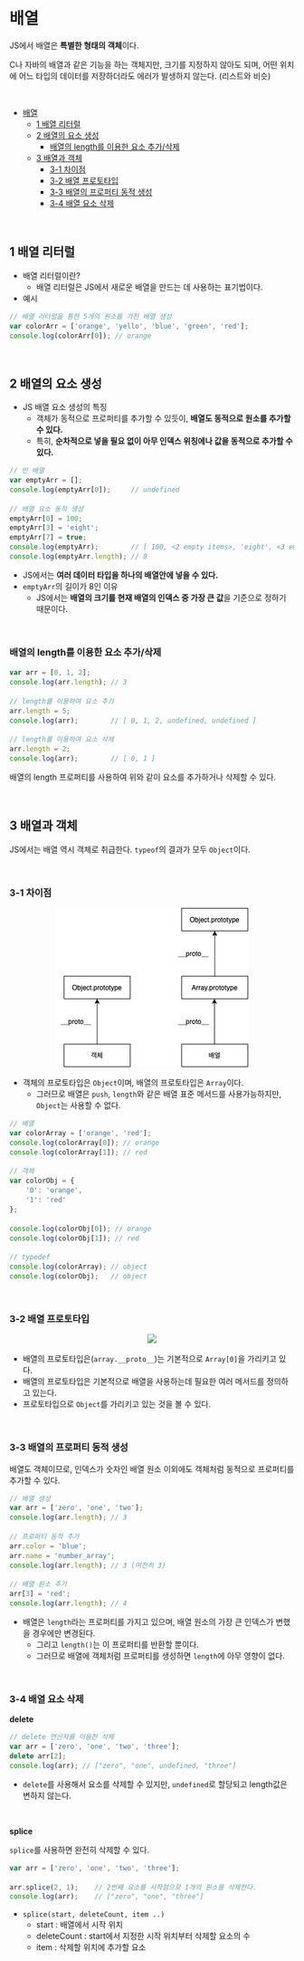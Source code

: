 # 배열

JS에서 배열은 **특별한 형태의 객체**이다.

C나 자바의 배열과 같은 기능을 하는 객체지만, 크기를 지정하지 않아도 되며, 어떤 위치에 어느 타입의 데이터를 저장하더라도 에러가 발생하지 않는다. (리스트와 비슷)

<br>

- [배열](#배열)
  - [1 배열 리터럴](#1-배열-리터럴)
  - [2 배열의 요소 생성](#2-배열의-요소-생성)
    - [배열의 length를 이용한 요소 추가/삭제](#배열의-length를-이용한-요소-추가삭제)
  - [3 배열과 객체](#3-배열과-객체)
    - [3-1 차이점](#3-1-차이점)
    - [3-2 배열 프로토타입](#3-2-배열-프로토타입)
    - [3-3 배열의 프로퍼티 동적 생성](#3-3-배열의-프로퍼티-동적-생성)
    - [3-4 배열 요소 삭제](#3-4-배열-요소-삭제)

<br>

## 1 배열 리터럴
* 배열 리터럴이란?
  * 배열 리터럴은 JS에서 새로운 배열을 만드는 데 사용하는 표기법이다.
* 예시

```js
// 배열 리터럴을 통한 5개의 원소를 가진 배열 생성
var colorArr = ['orange', 'yello', 'blue', 'green', 'red'];
console.log(colorArr[0]); // orange
```

<br>

## 2 배열의 요소 생성
* JS 배열 요소 생성의 특징
  * 객체가 동적으로 프로퍼티를 추가할 수 있듯이, **배열도 동적으로 원소를 추가할 수 있다.**
  * 특히, **순차적으로 넣을 필요 없이 아무 인덱스 위칭에나 값을 동적으로 추가할 수 있다.**

```js
// 빈 배열
var emptyArr = [];
console.log(emptyArr[0]);     // undefined

// 배열 요소 동적 생성
emptyArr[0] = 100;
emptyArr[3] = 'eight';
emptyArr[7] = true;
console.log(emptyArr);        // [ 100, <2 empty items>, 'eight', <3 empty items>, true ]
console.log(emptyArr.length); // 8
```
* JS에서는 **여러 데이터 타입을 하나의 배열안에 넣을 수 있다.**
* `emptyArr`의 길이가 8인 이유
  * JS에서는 **배열의 크기를 현재 배열의 인덱스 중 가장 큰 값**을 기준으로 정하기 때문이다.

<br>

### 배열의 length를 이용한 요소 추가/삭제
```js
var arr = [0, 1, 2];
console.log(arr.length); // 3

// length를 이용하여 요소 추가
arr.length = 5;
console.log(arr);        // [ 0, 1, 2, undefined, undefined ]

// length를 이용하여 요소 삭제
arr.length = 2;
console.log(arr);        // [ 0, 1 ]
```
배열의 length 프로퍼티를 사용하여 위와 같이 요소를 추가하거나 삭제할 수 있다.

<br>

## 3 배열과 객체
JS에서는 배열 역시 객체로 취급한다. `typeof`의 결과가 모두 `Object`이다.

<br>

### 3-1 차이점

<p align="center"><img src="./image/test.png"></p>

* 객체의 프로토타입은 `Object`이며, 배열의 프로토타입은 `Array`이다.
  * 그러므로 배열은 `push`, `length`와 같은 배열 표준 메서드를 사용가능하지만, `Object`는 사용할 수 없다.

```js
// 배열
var colorArray = ['orange', 'red'];
console.log(colorArray[0]); // orange
console.log(colorArray[1]); // red

// 객체
var colorObj = {
    '0': 'orange',
    '1': 'red'
};

console.log(colorObj[0]); // orange
console.log(colorObj[1]); // red

// typedef
console.log(colorArray); // object
console.log(colorObj);   // object
```

<br>

### 3-2 배열 프로토타입
<p align="center"><img src="./image/스크린샷 2021-01-19 오후 7.15.52.png" width="600"></p>

* 배열의 프로토타입은(`array.__proto__`)는 기본적으로 `Array[0]`을 가리키고 있다.
* 배열의 프로토타입은 기본적으로 배열을 사용하는데 필요한 여러 메서드를 정의하고 있는다.
* 프로토타입으로 `Object`를 가리키고 있는 것을 볼 수 있다.

<br>

### 3-3 배열의 프로퍼티 동적 생성
배열도 객체이므로, 인덱스가 숫자인 배열 원소 이외에도 객체처럼 동적으로 프로퍼티를 추가할 수 있다.

```js
// 배열 생성
var arr = ['zero', 'one', 'two'];
console.log(arr.length); // 3

// 프로퍼티 동적 추가
arr.color = 'blue';
arr.name = 'number_array';
console.log(arr.length); // 3 (여전히 3)

// 배열 원소 추가
arr[3] = 'red';
console.log(arr.length); // 4
```
* 배열은 `length`라는 프로퍼티를 가지고 있으며, 배열 원소의 가장 큰 인덱스가 변했을 경우에만 변경된다.
  * 그리고 `length()`는 이 프로퍼티를 반환할 뿐이다.
  * 그러므로 배열에 객체처럼 프로퍼티를 생성하면 `length`에 아무 영향이 없다.

<br>

### 3-4 배열 요소 삭제
**delete**

```js
// delete 연산자를 이용한 삭제
var arr = ['zero', 'one', 'two', 'three'];
delete arr[2];
console.log(arr); // ["zero", "one", undefined, "three"]
```
* `delete`를 사용해서 요소를 삭제할 수 있지만, `undefined`로 할당되고 length값은 변하지 않는다.

<br>

**splice**

`splice`를 사용하면 완전히 삭제할 수 있다.

```js
var arr = ['zero', 'one', 'two', 'three'];

arr.splice(2, 1);    // 2번째 요소를 시작점으로 1개의 원소를 삭제한다.
console.log(arr);    // ["zero", "one", "three"]
```

* `splice(start, deleteCount, item ..)`
  * start : 배열에서 시작 위치
  * deleteCount : start에서 지정한 시작 위치부터 삭제할 요소의 수
  * item : 삭제할 위치에 추가할 요소

